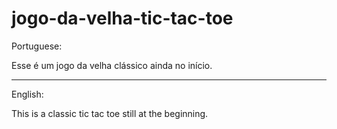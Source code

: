 # jogo-da-velha-tic-tac-toe

Portuguese:

Esse é um jogo da velha clássico ainda no início.

--------------------------------------------------

English:

This is a classic tic tac toe still at the beginning.
